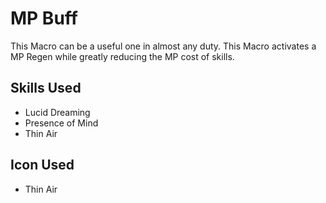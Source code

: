 # MP Buff

This Macro can be a useful one in almost any duty. This Macro activates a MP Regen while greatly reducing the MP cost of skills.

## Skills Used

 - Lucid Dreaming
 - Presence of Mind
 - Thin Air

## Icon Used

 - Thin Air